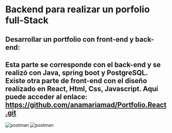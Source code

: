 # Backend para realizar un porfolio full-Stack

## Desarrollar un portfolio con front-end y back-end:

## Esta parte se corresponde con el back-end y se realizó con Java, spring boot y PostgreSQL. Existe otra parte de front-end con el diseño realizado en React, Html, Css, Javascript. Aquí puede acceder al enlace: https://github.com/anamariamad/Portfolio.React.git

![postman](https://github.com/anamariamad/PortfolioBack/assets/134279099/b9e32963-bf62-430b-a040-e6a3611d39a0)
![postman](https://github.com/anamariamad/PortfolioBack/assets/134279099/b9e32963-bf62-430b-a040-e6a3611d39a0)

